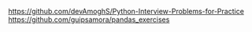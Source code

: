 https://github.com/devAmoghS/Python-Interview-Problems-for-Practice
https://github.com/guipsamora/pandas_exercises